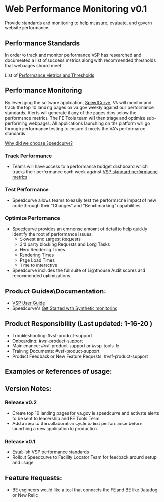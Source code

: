 # Web Performance Monitoring v0.1
Provide standards and monitoring to help measure, evaluate, and govern website performance. 

## Performance Standards
In order to track and monitor performance VSP has researched and documented a list of success metrics along with recommended thresholds that webpages should meet.

List of [Performance Metrics and Thresholds](https://github.com/department-of-veterans-affairs/va.gov-team/blob/master/platform/engineering/frontend/speedcurve/performance-standards.md#metrics)

## Performance Monitoring
By leveraging the software application, [SpeedCurve](https://www.speedcurve.com), VA will monitor and track the top 10 landing pages on va.gov weekly against our performance standards. Alerts will generate if any of the pages dips below the performance metrics. The FE Tools team will then triage and optimize sub-performing webpages.
All applications launching on the platform will go through performance testing to ensure it meets the VA's performance standards

[Why did we choose Speedcurve?](https://github.com/department-of-veterans-affairs/va.gov-team/blob/master/products/platform/web-perf-monitoring/web-perf-monitoring-product-outline.md)

### Track Performance
- Teams will have access to a performance budget dashboard which tracks their performance each week against [VSP standard performacne metrics](https://github.com/department-of-veterans-affairs/va.gov-team/blob/master/platform/engineering/frontend/speedcurve/performance-standards.md#metrics)

### Test Performance
- Speedcurve allows teams to easily test the performacne impact of new code through their "Changes" and "Benchmarking" capabilities. 

### Optimize Performance
- Speedcurve provides an emmense amount of detail to help quickly identify the root of performance issues.
  - Slowest and Largest Requests
  - 3rd party blocking Requests and Long Tasks
  - Hero Rendering Times
  - Rendering Times
  - Page Load Times
  - Time to interactive
- Speedcurve includes the full suite of Lighthouse Audit scores and recommended optimizations


## Product Guides\Documentation:
- [VSP User Guide](https://github.com/department-of-veterans-affairs/va.gov-team/blob/master/platform/engineering/frontend/speedcurve/user-guide.md)
- Speedcurve's [Get Started with Synthetic monitoring](https://support.speedcurve.com/en/articles/946252-get-started-with-synthetic-monitoring)



## Product Responsibility (Last updated: 1-16-20 )
- Troubleshooting: #vsf-product-support
- Onboarding: #vsf-product-support
- Maintenance: #vsf-product-support or #vsp-tools-fe
- Training Documents: #vsf-product-support
- Product Feedback or New Feature Requests: #vsf-product-support

## Examples or References of usage:


## Version Notes:
### Release v0.2
- Create top 10 landing pages for va.gov in speedcurve and activate alerts to be sent to leadership and FE Tools Team
- Add a step to the collaboration cycle to test performance before launching a new application to production.

### Release v0.1
- Establish VSP performance standards
- Rollout Speedcurve to Facility Locator Team for feedback around setup and usage


## Feature Requests:
- BE engineers would like a tool that connects the FE and BE like Datadog or New Relic

